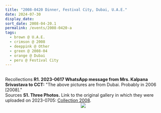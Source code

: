 ```yaml
---
title: "2008-0420 Dinner, Festival City, Dubai, U.A.E."
date: 2024-07-30
display_date: 
sort_date: 2008-04-20.1
permalink: /events/2008-0420-a
tags:
  - brown @ U.A.E.
  - crimson @ 2008
  - deeppink @ Other
  - green @ 2008-04
  - orange @ Dubai
  - peru @ Festival City
---
```


<br>

<wave-list>
  <list-title color="DarkSeaGreen" width="65"> Recollections</list-title>
  <list-item color="BlanchedAlmond" width="280"><b>R1. 2023-0617 WhatsApp message from Mrs. Kalpana Srivastava to CCT:</b> "The above pictures are from Dubai. Probably in 2006 [2008]."</list-item>
</wave-list>

<br>

<wave-list>
  <list-title color="DarkSeaGreen" width="40">Sources</list-title>
  <list-item color="BlanchedAlmond"  width="280"><b>S1. Three Photos.</b> Link to the original gallery in which they were uploaded on 2023-0705: <a href="https://eternalmoments.smugmug.com/Collections/Mrs-Kalpana-Srivastava-Collection/2008/">Collection 2008</a>.</list-item>
</wave-list>

<div style="text-align: center"><img src="https://pub-bcc3cbe9b1e94ba1ac28915f7a3900fa.r2.dev/2008-0420-b_Dinner_Festival_City_Dubai_U.A.E._03_(Mrs_Kalpana_Srivastava_Collection).jpg" /></div>